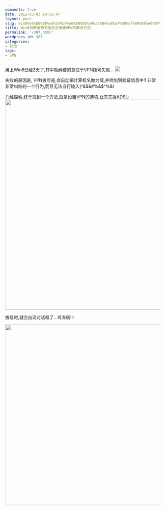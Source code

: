 ```yaml
---
comments: true
date: 2012-03-03 14:56:47
layout: post
slug: win8%e6%b6%88%e8%b4%b9%e8%80%85%e9%a2%84%e8%a7%88%e7%89%88%e6%97%a0%e6%b3%95%e6%8b%a8%e9%80%9avpn%e7%9a%84%e8%a7%a3%e5%86%b3%e6%96%b9%e6%b3%95
title: Win8消费者预览版无法拨通VPN的解决方法
permalink: '/387.html'
wordpress_id: 387
categories:
- 其他
tags:
- VPN
---
```


用上Win8已经2天了,其中就纠结的莫过于VPN拨号失败...
[![](http://wendal.net/wp-content/uploads/2012/03/Win8_VPN_FAIL.jpg)](http://wendal.net/wp-content/uploads/2012/03/Win8_VPN_FAIL.jpg)

失败的原因是, VPN拨号是,会自动把计算机名做为域,并附加到验证信息中!! 非常非常纠结的一个行为,而且无法自行输入(^&$&#%&$^%&)

几经探索,终于找到一个方法,就是设置VPN的选项,让其先拨ADSL:
<a href="http://wendal.net/wp-content/uploads/2012/03/Win8_VPN_1.jpg"><img src="http://wendal.net/wp-content/uploads/2012/03/Win8_VPN_1.jpg" alt="" title="Win8_VPN_1" width="559" height="685" class="aligncenter size-full wp-image-388" /></a>

拨号时,就会出现对话框了.. 鸡冻啊!!:

<a href="http://wendal.net/wp-content/uploads/2012/03/Win8_VPN_2.jpg"><img src="http://wendal.net/wp-content/uploads/2012/03/Win8_VPN_2.jpg" alt="" title="Win8_VPN_2" width="535" height="589" class="aligncenter size-full wp-image-389" /></a>
